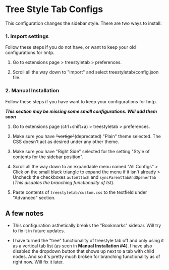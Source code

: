 # Tree Style Tab Configs

This configuration changes the sidebar style. There are two ways to install:

### 1. Import settings

Follow these steps if you do not have, or want to keep your old configurations for hntp.

1. Go to extensions page > treestyletab > preferences.

2. Scroll all the way down to "Import" and select treestyletab/config.json file.

### 2. Manual Installation

Follow these steps if you have want to keep your configurations for hntp.

***This section may be missing some small configurations. Will add them soon***

1. Go to extensions page (ctrl+shift+a) > treestyletab > preferences.

2. Make sure you have ~~"vertigo"~~(deprecated) "Plain" theme selected. The CSS doesn't act as desired under any other theme.

3. Make sure you have "Right Side" selected for the setting "Style of contents for the sidebar position".

4. Scroll all the way down to an expandable menu named "All Configs" > Click on the small black triangle to expand the menu if it isn't already > Uncheck the checkboxes `autoAttach` and `syncParentTabAndOpenerTab` (*This disables the branching functionality of tst*).

5. Paste contents of `treestyletab/custom.css` to the textfield under "Advanced" section.

## A few notes

- This configuration asthetically breaks the "Bookmarks" sidebar. Will try to fix it in future updates.

- I have turned the "tree" functionality of treestyle tab off and only using it as a vertical tab list (as seen in **Manual Installation #4**). I have also disabled the dropdown button that shows up next to a tab with child nodes. And so it's pretty much broken for branching functionality as of right now. Will fix it later.
